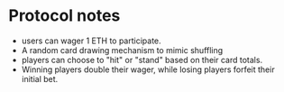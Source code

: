 # Protocol notes

- users can wager 1 ETH to participate.
- A random card drawing mechanism to mimic shuffling
- players can choose to "hit" or "stand" based on their card totals.
- Winning players double their wager, while losing players forfeit their initial bet.
